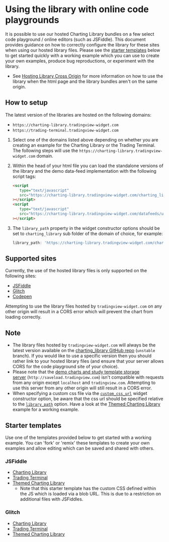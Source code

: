 # Using the library with online code playgrounds

It is possible to use our hosted Charting Library bundles on a few select code
playground / online editors (such as JSFiddle). This document provides guidance
on how to correctly configure the library for these sites when using our hosted
library files. Please see the [starter templates](#starter-templates) below to
get started quickly with a working example which you can use to create your own
examples, produce bug reproductions, or experiment with the library.

- See
  [Hosting Library Cross Origin](https://github.com/tradingview/charting_library/wiki/Hosting-Library-Cross-Origin)
  for more information on how to use the library when the html page and the
  library bundles aren't on the same origin.

## How to setup

The latest version of the libraries are hosted on the following domains:

- `https://charting-library.tradingview-widget.com`
- `https://trading-terminal.tradingview-widget.com`

1. Select one of the domains listed above depending on whether you are creating
   an example for the Charting Library or the Trading Terminal. The following
   steps will use the `https://charting-library.tradingview-widget.com` domain.
2. Within the head of your html file you can load the standalone versions of the
   library and the demo data-feed implementation with the following script tags:

   ```html
   <script
      type="text/javascript"
      src="https://charting-library.tradingview-widget.com/charting_library/charting_library.standalone.js"
   ></script>
   <script
      type="text/javascript"
      src="https://charting-library.tradingview-widget.com/datafeeds/udf/dist/bundle.js"
   ></script>
   ```

3. The `library_path` property in the widget constructor options should be set
   to `charting_library` sub folder of the domain of choice, for example:

   ```js
   library_path: 'https://charting-library.tradingview-widget.com/charting_library/',
   ```

## Supported sites

Currently, the use of the hosted library files is only supported on the
following sites:

- [JSFiddle](https://jsfiddle.net)
- [Glitch](https://glitch.com)
- [Codepen](https://codepen.io)

Attempting to use the library files hosted by `tradingview-widget.com` on any
other origin will result in a CORS error which will prevent the chart from
loading correctly.

## Note

- The library files hosted by `tradingview-widget.com` will always be the latest
  version available on the
  [charting_library GitHub repo](https://github.com/tradingview/charting_library)
  (`unstable` branch). If you would like to use a specific version then you
  should rather link to your hosted library files (and ensure that your server
  allows CORS for the code playground site of your choice).
- Please note that
  the [demo charts and study template storage server](https://github.com/tradingview/charting_library/wiki/Saving-and-Loading-Charts#using-demo-charts-and-study-templates-storage) (`http://saveload.tradingview.com`)
  isn't compatible with requests from any origin
  except `localhost` and `tradingview.com`. Attempting to use this server from
  any other origin will still result in a CORS error.
- When specifying a custom css file via the
  [`custom_css_url`](https://github.com/tradingview/charting_library/wiki/Widget-Constructor#custom_css_url)
  widget constructor option, be aware that the css url should be specified
  relative to the
  [`library_path`](https://github.com/tradingview/charting_library/wiki/Widget-Constructor#library_path)
  option. Have a look at the
  [Themed Charting Library](https://glitch.com/edit/#!/charting-library-themed-starter)
  example for a working example.

## Starter templates

Use one of the templates provided below to get started with a working example.
You can 'fork' or 'remix' these templates to create your own examples and allow
editing which can be saved and shared with others.

### JSFiddle

- [Charting Library](https://jsfiddle.net/TradingView/8301r7nc/)
- [Trading Terminal](https://jsfiddle.net/TradingView/60vemsp8/)
- [Themed Charting Library](https://jsfiddle.net/TradingView/v8x1hsdf/)
  - Note that this starter template has the custom CSS defined within the JS
    which is loaded via a blob URL. This is due to a restriction on additional
    files with JSFiddles.

### Glitch

- [Charting Library](https://glitch.com/edit/#!/charting-library-starter)
- [Trading Terminal](https://glitch.com/edit/#!/trading-terminal-starter)
- [Themed Charting Library](https://glitch.com/edit/#!/charting-library-themed-starter)
